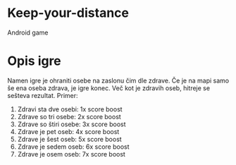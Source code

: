 # Keep-your-distance
Android game

# Opis igre
Namen igre je ohraniti osebe na zaslonu čim dle zdrave. Če je na mapi samo še ena oseba zdrava, je igre konec. Več kot je zdravih oseb, hitreje se sešteva rezultat. Primer:
1) Zdravi sta dve osebi: 1x score boost
2) Zdrave so tri osebe: 2x score boost
3) Zdrave so štiri osebe: 3x score boost
4) Zdrave je pet oseb: 4x score boost
5) Zdrave je šest oseb: 5x score boost
6) Zdrave je sedem oseb: 6x score boost
7) Zdrave je osem oseb: 7x score boost
